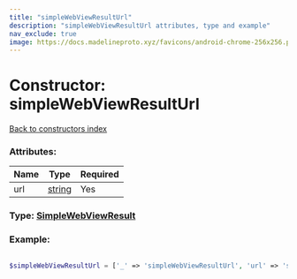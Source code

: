 ```yaml
---
title: "simpleWebViewResultUrl"
description: "simpleWebViewResultUrl attributes, type and example"
nav_exclude: true
image: https://docs.madelineproto.xyz/favicons/android-chrome-256x256.png
---
```

# Constructor: simpleWebViewResultUrl  
[Back to constructors index](/API_docs/constructors/index.html)



### Attributes:

| Name     |    Type       | Required |
|----------|---------------|----------|
|url|[string](/API_docs/types/string.html) | Yes|



### Type: [SimpleWebViewResult](/API_docs/types/SimpleWebViewResult.html)


### Example:

```php

$simpleWebViewResultUrl = ['_' => 'simpleWebViewResultUrl', 'url' => 'string'];
```  
